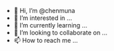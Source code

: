 - 👋 Hi, I’m @chenmuna
- 👀 I’m interested in ...
- 🌱 I’m currently learning ...
- 💞️ I’m looking to collaborate on ...
- 📫 How to reach me ...

<!---
chenmuna/chenmuna is a ✨ special ✨ repository because its `README.md` (this file) appears on your GitHub profile.
You can click the Preview link to take a look at your changes.
--->
